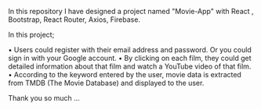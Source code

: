
In this repository I have designed a project named "Movie-App" 
with React , Bootstrap, React Router, Axios, Firebase.

In this project;

• Users could register with their email address and password. Or you could sign in with your Google account.
• By clicking on each film, they could get detailed information about that film and watch a YouTube video of that film.
• According to the keyword entered by the user, movie data is extracted from TMDB (The Movie Database) and displayed to the user.


Thank you so much ...
